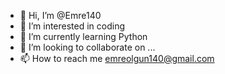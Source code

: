 - 👋 Hi, I’m @Emre140
- 👀 I’m interested in coding
- 🌱 I’m currently learning Python
- 💞️ I’m looking to collaborate on ...
- 📫 How to reach me emreolgun140@gmail.com

<!---
Emre140/Emre140 is a ✨ special ✨ repository because its `README.md` (this file) appears on your GitHub profile.
You can click the Preview link to take a look at your changes.
--->
